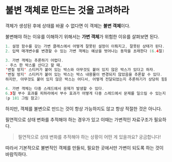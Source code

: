 # 불변 객체로 만드는 것을 고려하라

객체가 생성된 후에 상태를 바꿀 수 없다면 이 객체는 **불변 객체**이다.

불변해야 하는 이유를 이해하기 위해서는 **가변 객체**가 위험한 이유를 살펴보면 된다.



```java
1. 설정 함수를 갖는 가변 클래스에서 어떻게 잘못된 설정이 이뤄지고, 잘못된 상태가 된다. (3.3절)
2. 입력 매개변수를 변경할 수 있는 가변 객체는 예상을 벗어나는 동작을 초래한다 (6.4절)

3. 가변 객체는 추론하기 어렵다.
- 주스 한 박스를 산다고 할 때, 
'변질 방지' 스티커가 붙어 있는 박스와 아무것도 붙어 있지 않은 박스가 있다고 하자.
'변질 방지' 스티커가 붙어 있는 박스는 박스 내용물이 변경되지 않았음을 추론할 수 있다.
하지만, 아무것도 붙어 있지 않은 박스는 어디서, 어떻게 전달되었는지 추론하기가 상당히 힘들다.

4. 가변 객체는 다중 스레드에서 문제가 발생할 수 있다.
6.3절 부수 효과를 피하라에서 부수 효과가 어떻게 다중 스레드에서 문제를 일으킬 수 있는지 살펴봤다.
(p 181 그림 참고)
```

하지만, 객체를 불변으로 만드는 것이 항상 가능하지도 않고 항상 적절한 것은 아니다.

필연적으로 상태 변화를 추적해야 하는 경우가 있고 이때는 가변적인 자료구조가 필요하다.
> 필연적으로 상태 변화를 추적해야 하는 상황이 어떤 게 있을까요? 궁금합니다!

따라서 기본적으로 불변적인 객체를 만들되, 필요한 곳에서만 가변이 되도록 하는 것이 바람직하다.
